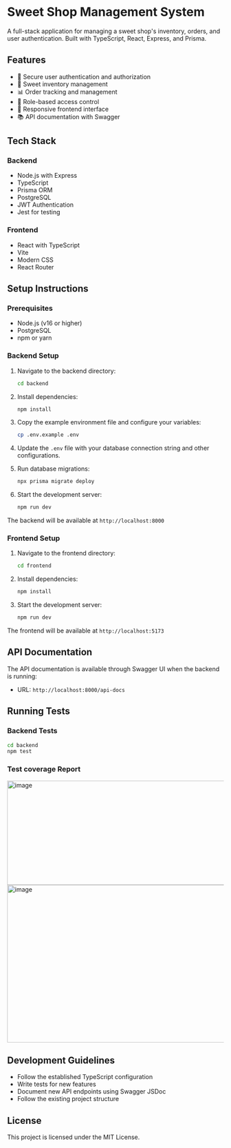 # Sweet Shop Management System

A full-stack application for managing a sweet shop's inventory, orders, and user authentication. Built with TypeScript, React, Express, and Prisma.

## Features

- 🔐 Secure user authentication and authorization
- 🍬 Sweet inventory management
- 📊 Order tracking and management
- 🎯 Role-based access control
- 📱 Responsive frontend interface
- 📚 API documentation with Swagger

## Tech Stack

### Backend

- Node.js with Express
- TypeScript
- Prisma ORM
- PostgreSQL
- JWT Authentication
- Jest for testing

### Frontend

- React with TypeScript
- Vite
- Modern CSS
- React Router

## Setup Instructions

### Prerequisites

- Node.js (v16 or higher)
- PostgreSQL
- npm or yarn

### Backend Setup

1. Navigate to the backend directory:

   ```bash
   cd backend
   ```

2. Install dependencies:

   ```bash
   npm install
   ```

3. Copy the example environment file and configure your variables:

   ```bash
   cp .env.example .env
   ```

4. Update the `.env` file with your database connection string and other configurations.

5. Run database migrations:

   ```bash
   npx prisma migrate deploy
   ```

6. Start the development server:
   ```bash
   npm run dev
   ```

The backend will be available at `http://localhost:8000`

### Frontend Setup

1. Navigate to the frontend directory:

   ```bash
   cd frontend
   ```

2. Install dependencies:

   ```bash
   npm install
   ```

3. Start the development server:
   ```bash
   npm run dev
   ```

The frontend will be available at `http://localhost:5173`

## API Documentation

The API documentation is available through Swagger UI when the backend is running:

- URL: `http://localhost:8000/api-docs`

## Running Tests

### Backend Tests

```bash
cd backend
npm test
```

### Test coverage Report
<img width="656" height="242" alt="image" src="https://github.com/user-attachments/assets/9e7c20f3-4b15-41ac-8809-dfc3c889c05c" />
<img width="986" height="366" alt="image" src="https://github.com/user-attachments/assets/6f3ed271-4739-428b-90a6-6f4c97aa2574" />



## Development Guidelines

- Follow the established TypeScript configuration
- Write tests for new features
- Document new API endpoints using Swagger JSDoc
- Follow the existing project structure

## License

This project is licensed under the MIT License.

